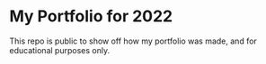 # My Portfolio for 2022

This repo is public to show off how my portfolio was made, and for educational purposes only.